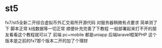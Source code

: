 # st5
fx7/st5全新二开综合虚拟币外汇交易所开源代码 对服务器稍微有点要求 简单测了下 脚本正常 k线数据等一切正常 顺便补充完善了下教程 一般部署起来打不开的朋友看看这个教程就可以了 前端 pc+mobile 都是uniapp 后端laravel框架PHP 这个版本是之前的fx7那个版本二开的加了个理财 
